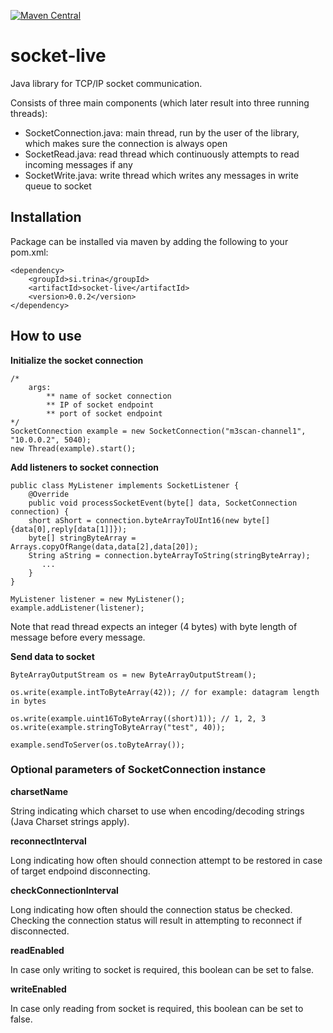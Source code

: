 [![Maven Central](https://maven-badges.herokuapp.com/maven-central/si.trina/socket-live/badge.svg)](https://maven-badges.herokuapp.com/maven-central/si.trina/socket-live)


# socket-live

Java library for TCP/IP socket communication. 

Consists of three main components (which later result into three running threads):

  * SocketConnection.java: main thread, run by the user of the library, which makes sure the connection is always open
  * SocketRead.java: read thread which continuously attempts to read incoming messages if any
  * SocketWrite.java: write thread which writes any messages in write queue to socket

## Installation

Package can be installed via maven by adding the following to your pom.xml:

    <dependency>
        <groupId>si.trina</groupId>
        <artifactId>socket-live</artifactId>
        <version>0.0.2</version>
    </dependency>
    
## How to use

**Initialize the socket connection**

    /*
        args: 
            ** name of socket connection
            ** IP of socket endpoint
            ** port of socket endpoint
    */
    SocketConnection example = new SocketConnection("m3scan-channel1", "10.0.0.2", 5040);    
    new Thread(example).start();

**Add listeners to socket connection**

    public class MyListener implements SocketListener {
        @Override
        public void processSocketEvent(byte[] data, SocketConnection connection) {
		short aShort = connection.byteArrayToUInt16(new byte[] {data[0],reply[data[1]]});
		byte[] stringByteArray = Arrays.copyOfRange(data,data[2],data[20]);
		String aString = connection.byteArrayToString(stringByteArray);
           ...
        }
    }
    
    MyListener listener = new MyListener();
    example.addListener(listener);
    
Note that read thread expects an integer (4 bytes) with byte length of message before every message.

**Send data to socket**

    ByteArrayOutputStream os = new ByteArrayOutputStream();

    os.write(example.intToByteArray(42)); // for example: datagram length in bytes

    os.write(example.uint16ToByteArray((short)1)); // 1, 2, 3
    os.write(example.stringToByteArray("test", 40));

    example.sendToServer(os.toByteArray());
    

### Optional parameters of SocketConnection instance

**charsetName**

String indicating which charset to use when encoding/decoding strings (Java Charset strings apply).

**reconnectInterval**

Long indicating how often should connection attempt to be restored in case of target endpoind disconnecting.

**checkConnectionInterval**

Long indicating how often should the connection status be checked. Checking the connection status will result in attempting to reconnect if disconnected.

**readEnabled**

In case only writing to socket is required, this boolean can be set to false.

**writeEnabled**

In case only reading from socket is required, this boolean can be set to false.
